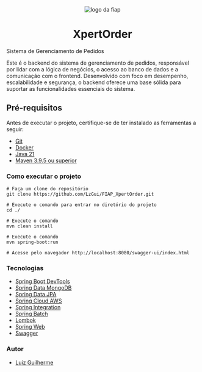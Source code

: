 <div style="text-align: center">
  <img src="https://upload.wikimedia.org/wikipedia/commons/d/d4/Fiap-logo-novo.jpg" alt="logo da fiap"/>
</div>

<h1 align="center">XpertOrder</h1>

Sistema de Gerenciamento de Pedidos

Este é o backend do sistema de gerenciamento de pedidos, responsável por lidar com a lógica de negócios, 
o acesso ao banco de dados e a comunicação com o frontend. Desenvolvido com foco em desempenho, 
escalabilidade e segurança, o backend oferece uma base sólida para suportar as funcionalidades essenciais do sistema.

## Pré-requisitos

Antes de executar o projeto, certifique-se de ter instalado as ferramentas a seguir:

* [Git](https://www.git-scm.com/downloads)
* [Docker](https://docs.docker.com/get-docker/)
* [Java 21](https://www.oracle.com/java/technologies/javase/jdk21-archive-downloads.html)
* [Maven 3.9.5 ou superior](https://maven.apache.org/download.cgi)

### Como executar o projeto

```
# Faça um clone do repositório
git clone https://github.com/LzGui/FIAP_XpertOrder.git

# Execute o comando para entrar no diretório do projeto
cd ./

# Execute o comando
mvn clean install

# Execute o comando
mvn spring-boot:run

# Acesse pelo navegador http://localhost:8080/swagger-ui/index.html
```

### Tecnologias

- [Spring Boot DevTools](https://docs.spring.io/spring-boot/docs/1.5.16.RELEASE/reference/html/using-boot-devtools.html)
- [Spring Data MongoDB](https://spring.io/projects/spring-data-mongodb/)
- [Spring Data JPA](https://spring.io/projects/spring-data-jpa)
- [Spring Cloud AWS](https://spring.io/projects/spring-cloud-aws)
- [Spring Integration](https://spring.io/projects/spring-integration)
- [Spring Batch](https://spring.io/projects/spring-batch)
- [Lombok](https://projectlombok.org/)
- [Spring Web](https://docs.spring.io/spring-framework/reference/web.html)
- [Swagger](https://swagger.io/tools/swagger-ui/)

### Autor

* [Luiz Guilherme](https://www.linkedin.com/in/lzguilhermecp/)

